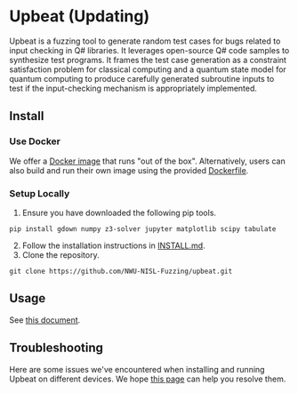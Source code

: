 # Upbeat (Updating)

Upbeat is a fuzzing tool to generate random test cases for bugs related to input checking in Q# libraries. It leverages open-source Q# code samples to synthesize test programs. It frames the test case generation as a constraint satisfaction problem for classical computing and a quantum state model for quantum computing to produce carefully generated subroutine inputs to test if the input-checking mechanism is appropriately implemented.

## Install

### Use Docker

We offer a [Docker image](https://hub.docker.com/repository/docker/weucodee/upbeat/general) that runs "out of the box".  Alternatively, users can also build and run their own image using the provided [Dockerfile](build/Dockerfile). 

### Setup Locally

1. Ensure you have downloaded the following pip tools.
```
pip install gdown numpy z3-solver jupyter matplotlib scipy tabulate
```
2. Follow the installation instructions in [INSTALL.md](build/INSTALL.md).
3. Clone the repository.
```
git clone https://github.com/NWU-NISL-Fuzzing/upbeat.git
```

## Usage

See [this document](AE.md).

## Troubleshooting

Here are some issues we've encountered when installing and running Upbeat on different devices. We hope [this page](build/CommonIssues.md) can help you resolve them.
